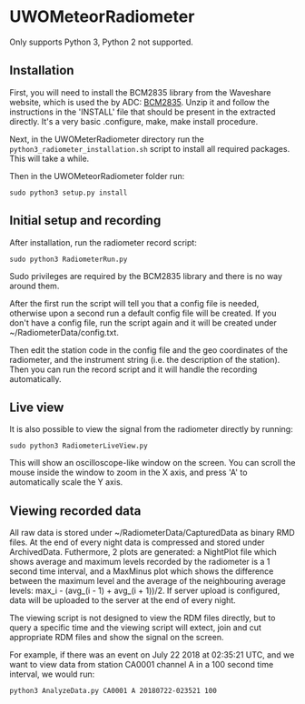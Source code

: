 # UWOMeteorRadiometer

Only supports Python 3, Python 2 not supported.


## Installation

First, you will need to install the BCM2835 library from the Waveshare website, which is used the by ADC: [BCM2835](https://www.waveshare.com/wiki/File:Bcm2835-1.45.tar.gz). Unzip it and follow the instructions in the 'INSTALL' file that should be present in the extracted directly. It's a very basic .configure, make, make install procedure.

Next, in the UWOMeterRadiometer directory run the ```python3_radiometer_installation.sh``` script to install all required packages. This will take a while.

Then in the UWOMeteorRadiometer folder run:
```
sudo python3 setup.py install
```


## Initial setup and recording

After installation, run the radiometer record script:
```
sudo python3 RadiometerRun.py
```

Sudo privileges are required by the BCM2835 library and there is no way around them.

After the first run the script will tell you that a config file is needed, otherwise upon a second run a default config file will be created. If you don't have a config file, run the script again and it will be created under ~/RadiometerData/config.txt.

Then edit the station code in the config file and the geo coordinates of the radiometer, and the instrument string (i.e. the description of the station).
Then you can run the record script and it will handle the recording automatically.


## Live view

It is also possible to view the signal from the radiometer directly by running:
```
sudo python3 RadiometerLiveView.py
```

This will show an oscilloscope-like window on the screen. You can scroll the mouse inside the window to zoom in the X axis, and press 'A' to automatically scale the Y axis.


## Viewing recorded data

All raw data is stored under ~/RadiometerData/CapturedData as binary RMD files. At the end of every night data is compressed and stored under ArchivedData. Futhermore, 2 plots are generated: a NightPlot file which shows average and maximum levels recorded by the radiometer is a 1 second time interval, and a MaxMinus plot which shows the difference between the maximum level and the average of the neighbouring average levels: max_i - (avg_(i - 1) + avg_(i + 1))/2.
If server upload is configured, data will be uploaded to the server at the end of every night.

The viewing script is not designed to view the RDM files directly, but to query a specific time and the viewing script will extect, join and cut appropriate RDM files and show the signal on the screen.

For example, if there was an event on July 22 2018 at 02:35:21 UTC, and we want to view data from station CA0001 channel A in a 100 second time interval, we would run:
```
python3 AnalyzeData.py CA0001 A 20180722-023521 100
```
